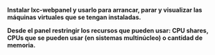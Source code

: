 **Instalar lxc-webpanel y usarlo para arrancar, parar y visualizar las máquinas virtuales que se tengan instaladas.**









**Desde el panel restringir los recursos que pueden usar: CPU shares, CPUs que se pueden usar (en sistemas multinúcleo) o cantidad de memoria.**
